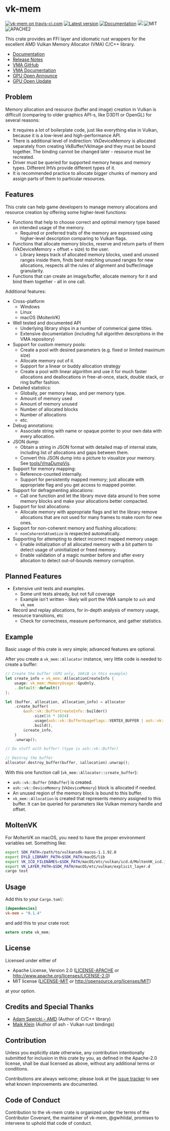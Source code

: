 vk-mem
========

[![vk-mem on travis-ci.com](https://travis-ci.com/gwihlidal/vk-mem-rs.svg?branch=master)](https://travis-ci.com/gwihlidal/vk-mem-rs)
[![Latest version](https://img.shields.io/crates/v/vk-mem.svg)](https://crates.io/crates/vk-mem)
[![Documentation](https://docs.rs/vk-mem/badge.svg)](https://docs.rs/vk-mem)
[![](https://tokei.rs/b1/github/gwihlidal/vk-mem-rs)](https://github.com/gwihlidal/vk-mem-rs)
![MIT](https://img.shields.io/badge/license-MIT-blue.svg)
![APACHE2](https://img.shields.io/badge/license-APACHE2-blue.svg)

This crate provides an FFI layer and idiomatic rust wrappers for the excellent AMD Vulkan Memory Allocator (VMA) C/C++ library.

- [Documentation](https://docs.rs/vk-mem)
- [Release Notes](https://github.com/gwihlidal/vk-mem-rs/releases)
- [VMA GitHub](https://github.com/GPUOpen-LibrariesAndSDKs/VulkanMemoryAllocator)
- [VMA Documentation](https://gpuopen-librariesandsdks.github.io/VulkanMemoryAllocator/html/)
- [GPU Open Announce](https://gpuopen.com/gaming-product/vulkan-memory-allocator/)
- [GPU Open Update](https://gpuopen.com/vulkan-memory-allocator-2-1/)

## Problem

Memory allocation and resource (buffer and image) creation in Vulkan is difficult (comparing to older graphics API-s, like D3D11 or OpenGL) for several reasons:
* It requires a lot of boilerplate code, just like everything else in Vulkan, because it is a low-level and high-performance API.
* There is additional level of indirection: VkDeviceMemory is allocated separately from creating VkBuffer/VkImage and they must be bound together. The binding cannot be changed later - resource must be recreated.
* Driver must be queried for supported memory heaps and memory types. Different IHVs provide different types of it.
* It is recommended practice to allocate bigger chunks of memory and assign parts of them to particular resources.

## Features

This crate can help game developers to manage memory allocations and resource creation by offering some higher-level functions:
* Functions that help to choose correct and optimal memory type based on intended usage of the memory.
    * Required or preferred traits of the memory are expressed using higher-level description comparing to Vulkan flags.
* Functions that allocate memory blocks, reserve and return parts of them (VkDeviceMemory + offset + size) to the user.
    * Library keeps track of allocated memory blocks, used and unused ranges inside them, finds best matching unused ranges for new allocations, respects all the rules of alignment and buffer/image granularity.
* Functions that can create an image/buffer, allocate memory for it and bind them together - all in one call.

Additional features:
* Cross-platform
    * Windows
    * Linux
    * macOS (MoltenVK)
* Well tested and documented API
    * Underlying library ships in a number of commerical game titles.
    * Extensive documentation (including full algorithm descriptions in the VMA repository)
* Support for custom memory pools:
    * Create a pool with desired parameters (e.g. fixed or limited maximum size)
    * Allocate memory out of it.
    * Support for a linear or buddy allocation strategy
    * Create a pool with linear algorithm and use it for much faster allocations and deallocations in free-at-once, stack, double stack, or ring buffer fashion.
* Detailed statistics:
    * Globally, per memory heap, and per memory type.
    * Amount of memory used
    * Amount of memory unused
    * Number of allocated blocks
    * Number of allocations
    * etc.
* Debug annotations:
    * Associate string with name or opaque pointer to your own data with every allocation.
* JSON dump:
    * Obtain a string in JSON format with detailed map of internal state, including list of allocations and gaps between them.
    * Convert this JSON dump into a picture to visualize your memory. See [tools/VmaDumpVis](https://github.com/GPUOpen-LibrariesAndSDKs/VulkanMemoryAllocator/blob/master/tools/VmaDumpVis/README.md).
* Support for memory mapping:
    * Reference-counted internally.
    * Support for persistently mapped memory; just allocate with appropriate flag and you get access to mapped pointer.
* Support for defragmenting allocations:
    * Call one function and let the library move data around to free some memory blocks and make your allocations better compacted.
* Support for lost allocations:
    * Allocate memory with appropriate flags and let the library remove allocations that are not used for many frames to make room for new ones.
* Support for non-coherent memory and flushing allocations:
    * `nonCoherentAtomSize` is respected automatically.
* Supporting for attempting to detect incorrect mapped memory usage:
    * Enable initialization of all allocated memory with a bit pattern to detect usage of uninitialized or freed memory.
    * Enable validation of a magic number before and after every allocation to detect out-of-bounds memory corruption.

## Planned Features

* Extensive unit tests and examples.
    * Some unit tests already, but not full coverage
    * Example isn't written - likely will port the VMA sample to `ash` and `vk_mem`
* Record and replay allocations, for in-depth analysis of memory usage, resource transitions, etc
    * Check for correctness, measure performance, and gather statistics.

## Example

Basic usage of this crate is very simple; advanced features are optional.

After you create a `vk_mem::Allocator` instance, very little code is needed to create a buffer:

```rust
// Create the buffer (GPU only, 16KiB in this example)
let create_info = vk_mem::AllocationCreateInfo {
    usage: vk_mem::MemoryUsage::GpuOnly,
    ..Default::default()
};

let (buffer, allocation, allocation_info) = allocator
    .create_buffer(
        &ash::vk::BufferCreateInfo::builder()
            .size(16 * 1024)
            .usage(ash::vk::BufferUsageFlags::VERTEX_BUFFER | ash::vk::BufferUsageFlags::TRANSFER_DST)
            .build(),
        &create_info,
    )
    .unwrap();

// Do stuff with buffer! (type is ash::vk::Buffer)

// Destroy the buffer
allocator.destroy_buffer(buffer, &allocation).unwrap();
```

With this one function call (`vk_mem::Allocator::create_buffer`):

* `ash::vk::Buffer` (`VkBuffer`) is created.
* `ash::vk::DeviceMemory` (`VkDeviceMemory`) block is allocated if needed.
* An unused region of the memory block is bound to this buffer.
* `vk_mem::Allocation` is created that represents memory assigned to this buffer. It can be queried for parameters like Vulkan memory handle and offset.

## MoltenVK

For MoltenVK on macOS, you need to have the proper environment variables set. Something like:
```bash
export SDK_PATH=/path/to/vulkansdk-macos-1.1.92.0
export DYLD_LIBRARY_PATH=$SDK_PATH/macOS/lib
export VK_ICD_FILENAMES=$SDK_PATH/macOS/etc/vulkan/icd.d/MoltenVK_icd.json
export VK_LAYER_PATH=$SDK_PATH/macOS/etc/vulkan/explicit_layer.d
cargo test
```

## Usage

Add this to your `Cargo.toml`:

```toml
[dependencies]
vk-mem = "0.1.4"
```

and add this to your crate root:

```rust
extern crate vk_mem;
```

## License

Licensed under either of

 * Apache License, Version 2.0 ([LICENSE-APACHE](LICENSE-APACHE) or http://www.apache.org/licenses/LICENSE-2.0)
 * MIT license ([LICENSE-MIT](LICENSE-MIT) or http://opensource.org/licenses/MIT)

at your option.

## Credits and Special Thanks

- [Adam Sawicki - AMD](https://github.com/adam-sawicki-amd) (Author of C/C++ library)
- [Maik Klein](https://github.com/MaikKlein) (Author of ash - Vulkan rust bindings)

## Contribution

Unless you explicitly state otherwise, any contribution intentionally submitted
for inclusion in this crate by you, as defined in the Apache-2.0 license, shall
be dual licensed as above, without any additional terms or conditions.

Contributions are always welcome; please look at the [issue tracker](https://github.com/gwihlidal/vk-mem-rs/issues) to see what
known improvements are documented.

## Code of Conduct

Contribution to the vk-mem crate is organized under the terms of the
Contributor Covenant, the maintainer of vk-mem, @gwihlidal, promises to
intervene to uphold that code of conduct.